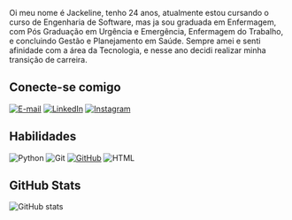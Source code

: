 Oi meu nome é Jackeline, tenho 24 anos, atualmente estou cursando o curso de Engenharia de Software, mas ja sou graduada em Enfermagem, com Pós Graduação em Urgência e Emergência, Enfermagem do Trabalho, e concluindo Gestão e Planejamento em Saúde. Sempre amei e senti afinidade com a área da Tecnologia, e nesse ano decidi realizar minha transição de carreira.


## Conecte-se comigo
[![E-mail](https://img.shields.io/badge/-Email-000?style=for-the-badge&logo=microsoft-outlook&logoColor=FF00F6&color:FFF)](mailto:santosjackelinne@gmail.com)
[![LinkedIn](https://img.shields.io/badge/-LinkedIn-000?style=for-the-badge&logo=linkedin&logoColor=FF00F6&color:FFF)](https://www.linkedin.com/in/santosjackeline/)
[![Instagram](https://img.shields.io/badge/-Instagram-000?style=for-the-badge&logo=instagram&logoColor=FF00F6&color:FFF)](https://www.instagram.com/jajack_santos/)

## Habilidades
![Python](https://img.shields.io/badge/Python-000?style=for-the-badge&logo=python&logoColor=FF00F6&color:FFF)
![Git](https://img.shields.io/badge/GIT-000?style=for-the-badge&logo=git&logoColor=FF00F6&color:FFF)
[![GitHub](https://img.shields.io/badge/GitHub-000?style=for-the-badge&logo=github&logoColor=FF00F6&color:FFF)](https://github.com/santosjackeline)
![HTML](https://img.shields.io/badge/HTML-000?style=for-the-badge&logo=html5&logoColor=FF00F6&color:FFF)

## GitHub Stats
![GitHub stats](https://github-readme-stats-git-masterrstaa-rickstaa.vercel.app/api?username=santosjackeline&hide_title=true&show_icons=true&include_all_commits=false&count_private=true&line_height=25&hide=issues&bg_color=000&title_color=FF00F6&text_color=FFF&border_radius=3&border_color=36123c&icon_color=FF00F6&theme=jolly)

